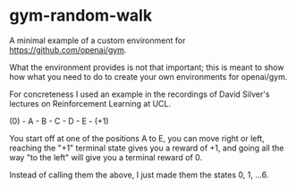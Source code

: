 # gym-random-walk

A minimal example of a custom environment for https://github.com/openai/gym.

What the environment provides is not that important; this is meant to show how what you need to do to create your own environments for openai/gym.

For concreteness I used an example in the recordings of David Silver's lectures on Reinforcement Learning at UCL.

(0) - A - B - C - D - E - (+1)

You start off at one of the positions A to E, you can move right or left, reaching the "+1" terminal state gives you a reward of +1, and going all the way "to the left" will give you a terminal reward of 0.

Instead of calling them the above, I just made them the states 0, 1, ...6.

